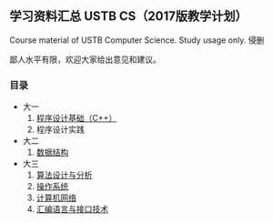 ## 学习资料汇总 USTB CS（2017版教学计划）
Course material of USTB Computer Science. Study usage only. 侵删

鄙人水平有限，欢迎大家给出意见和建议。
### 目录
- 大一
    1. [程序设计基础（C++）](/Freshman)
    2. 程序设计实践
- 大二
    1. [数据结构](/Sophomore/Data%20Structure)
- 大三
    1. [算法设计与分析](/Junior/Algorithm%20Design%20and%20Analysis)
    2. [操作系统](Junior/Computer%20System)
    3. [计算机网络](Junior/Computer%20Network)
    4. [汇编语言与接口技术](Junior/Assembly%20Language)
